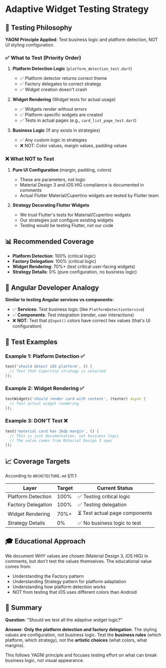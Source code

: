 # Adaptive Widget Testing Strategy

## 🎯 Testing Philosophy

**YAGNI Principle Applied**: Test business logic and platform detection, NOT UI styling configuration.

### ✅ What to Test (Priority Order)

1. **Platform Detection Logic** (`platform_detection_test.dart`)
   - ✅ Platform detector returns correct theme
   - ✅ Factory delegates to correct strategy
   - ✅ Widget creation doesn't crash

2. **Widget Rendering** (Widget tests for actual usage)
   - ✅ Widgets render without errors
   - ✅ Platform-specific widgets are created
   - ✅ Tests in actual pages (e.g., `card_list_page_test.dart`)

3. **Business Logic** (If any exists in strategies)
   - ✅ Any custom logic in strategies
   - ❌ NOT: Color values, margin values, padding values

### ❌ What NOT to Test

1. **Pure UI Configuration** (margin, padding, colors)
   - These are parameters, not logic
   - Material Design 3 and iOS HIG compliance is documented in comments
   - Actual Flutter Material/Cupertino widgets are tested by Flutter team

2. **Strategy Decorating Flutter Widgets**
   - We trust Flutter's tests for Material/Cupertino widgets
   - Our strategies just configure existing widgets
   - Testing would be testing Flutter, not our code

## 📊 Recommended Coverage

- **Platform Detection**: 100% (critical logic)
- **Factory Delegation**: 100% (critical logic)  
- **Widget Rendering**: 70%+ (test critical user-facing widgets)
- **Strategy Details**: 0% (pure configuration, no business logic)

## 🔶 Angular Developer Analogy

**Similar to testing Angular services vs components:**
- ✅ **Services**: Test business logic (like `PlatformDetectionService`)
- ✅ **Components**: Test integration (render, user interactions)
- ❌ **NOT**: Test that `@Input()` colors have correct hex values (that's UI configuration)

## 🚀 Test Examples

### Example 1: Platform Detection ✅
```dart
test('should detect iOS platform', () {
  // Test that Cupertino strategy is selected
});
```

### Example 2: Widget Rendering ✅
```dart
testWidgets('should render card with content', (tester) async {
  // Test actual widget rendering
});
```

### Example 3: DON'T Test ❌
```dart
test('material card has 16dp margin', () {
  // This is just documentation, not business logic
  // The value comes from Material Design 3 spec
});
```

## 📈 Coverage Targets

According to `ARCHITECTURE.md` §11.1:

| Layer | Target | Current Status |
|-------|--------|----------------|
| Platform Detection | 100% | ✅ Testing critical logic |
| Factory Delegation | 100% | ✅ Testing delegation |
| Widget Rendering | 70%+ | ⏳ Test actual page components |
| Strategy Details | 0% | ✅ No business logic to test |

## 🎓 Educational Approach

We document WHY values are chosen (Material Design 3, iOS HIG) in comments, but don't test the values themselves. The educational value comes from:
- Understanding the Factory pattern
- Understanding Strategy pattern for platform adaptation
- Understanding how platform detection works
- NOT from testing that iOS uses different colors than Android

## 📝 Summary

**Question**: "Should we test all the adaptive widget logic?"

**Answer**: **Only the platform detection and factory delegation**. The styling values are configuration, not business logic. Test the **business rules** (which platform, which strategy), not the **artistic choices** (what colors, what margins).

This follows YAGNI principle and focuses testing effort on what can break business logic, not visual appearance.

